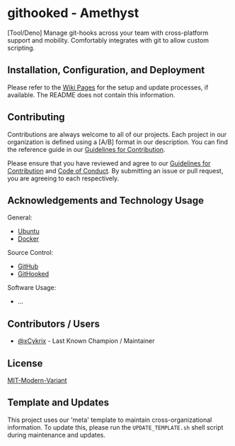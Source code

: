 # githooked - Amethyst

[Tool/Deno] Manage git-hooks across your team with cross-platform support and
mobility. Comfortably integrates with git to allow custom scripting.

## Installation, Configuration, and Deployment

Please refer to the [Wiki Pages](./wiki) for the setup and update processes, if
available. The README does not contain this information.

## Contributing

Contributions are always welcome to all of our projects. Each project in our
organization is defined using a [A/B] format in our description. You can find
the reference guide in our
[Guidelines for Contribution](https://github.com/amethyst-studio/.github/blob/main/.github/CONTRIBUTING.md).

Please ensure that you have reviewed and agree to our
[Guidelines for Contribution](https://github.com/amethyst-studio/.github/blob/main/.github/CONTRIBUTING.md)
and
[Code of Conduct](https://github.com/amethyst-studio/.github/blob/main/.github/CODE_OF_CONDUCT.md).
By submitting an issue or pull request, you are agreeing to each respectively.

## Acknowledgements and Technology Usage

General:

- [Ubuntu](https://ubuntu.com/)
- [Docker](https://docs.docker.com/)

Source Control:

- [GitHub](https://github.com/)
- [GitHooked](https://codeberg.org/Amethyst/githooked)

Software Usage:

- ...

## Contributors / Users

- [@xCykrix](https://github.com/xCykrix) - Last Known Champion / Maintainer

## License

[MIT-Modern-Variant](https://spdx.org/licenses/MIT-Modern-Variant.html)

## Template and Updates

This project uses our 'meta' template to maintain cross-organizational
information. To update this, please run the `UPDATE_TEMPLATE.sh` shell script
during maintenance and updates.
